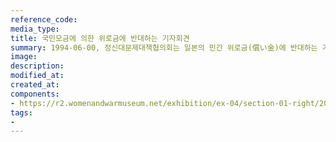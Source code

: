 ```yaml
---
reference_code:
media_type:
title: 국민모금에 의한 위로금에 반대하는 기자회견
summary: 1994-06-00, 정신대문제대책협의회는 일본의 민간 위로금(償い金)에 반대하는 기자회견과 집회를 개최했다. 
image:
description:
modified_at:
created_at:
components:
- https://r2.womenandwarmuseum.net/exhibition/ex-04/section-01-right/20_국민모금에%20의한%20위로금에%20반대하는%20기자회견.JPG
tags:
-
---
```

